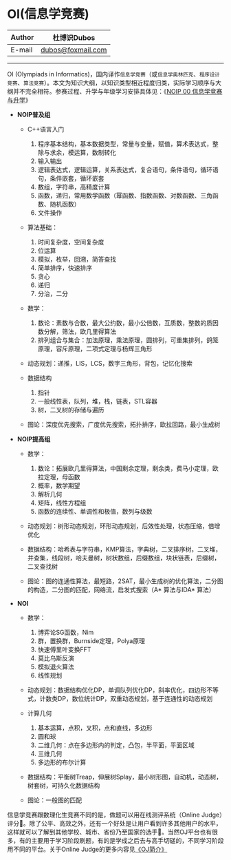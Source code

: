 OI(信息学竞赛)
======

|Author|杜博识Dubos|
|---|---|
|E-mail|dubos@foxmail.com|

------  

OI (Olympiads in Informatics)，国内译作`信息学竞赛`（或`信息学奥林匹克`、`程序设计竞赛`、`算法竞赛`）。本文为知识大纲，以知识类型相近程度归类，实际学习顺序与大纲并不完全相符。参赛过程、升学与年级学习安排具体见：《[NOIP 00 信息学竞赛与升学](/NOIP%2000%20信息学竞赛与升学.md)》

* **NOIP普及组**  
	* C++语言入门
		1. 程序基本结构，基本数据类型，常量与变量，赋值，算术表达式，整除与求余，模运算，数制转化
		2. 输入输出
		3. 逻辑表达式，逻辑运算，关系表达式，复合语句，条件语句，循环语句，条件嵌套，循环嵌套
		4. 数组，字符串，高精度计算
		5. 函数，递归，常用数学函数（幂函数、指数函数、对数函数、三角函数、随机函数）
		6. 文件操作

	* 算法基础：
		1. 时间复杂度，空间复杂度
		2. 位运算
		3. 模拟，枚举，回溯，简答查找
		4. 简单排序，快速排序
		5. 贪心
		6. 递归
		7. 分治，二分
	
	* 数学：
		1. 数论：素数与合数，最大公约数，最小公倍数，互质数，整数的质因数分解，筛法，欧几里得算法
		2. 排列组合与集合：加法原理，乘法原理，圆排列，可重集排列，鸽笼原理，容斥原理，二项式定理与杨辉三角形
	
	* 动态规划：递推，LIS，LCS，数字三角形，背包，记忆化搜索
		
	* 数据结构
		1. 指针
		2. 一般线性表，队列，堆，栈，链表，STL容器
		3. 树，二叉树的存储与遍历
		
	* 图论：深度优先搜索，广度优先搜索，拓扑排序，欧拉回路，最小生成树

* **NOIP提高组**  
 
	* 数学：
		1. 数论：拓展欧几里得算法，中国剩余定理，剩余类，费马小定理，欧拉定理，母函数
		2. 概率，数学期望
		3. 解析几何
		4. 矩阵，线性方程组
		5. 函数的连续性、单调性和极值，数列与级数
	* 动态规划：树形动态规划，环形动态规划，后效性处理，状态压缩，倍增优化
	
	* 数据结构：哈希表与字符串，KMP算法，字典树，二叉排序树，二叉堆，并查集，线段树，哈夫曼树，树状数组，后缀数组，块状链表，后缀树，二叉查找树
	
	* 图论：图的连通性算法，最短路，2SAT，最小生成树的优化算法，二分图的构造，二分图的匹配，网络流，启发式搜索（A* 算法与IDA* 算法）

* **NOI**

	* 数学：
		1. 博弈论SG函数，Nim
		2. 群，置换群，Burnside定理，Polya原理
		3. 快速傅里叶变换FFT
		4. 莫比乌斯反演
		5. 模拟退火算法
		6. 线性规划
	* 动态规划：数据结构优化DP，单调队列优化DP，斜率优化，四边形不等式，计数类DP，数位统计DP，双重动态规划，基于连通性的动态规划
		
	* 计算几何
		1. 基本运算，点积，叉积，点和直线，多边形
		2. 圆和球
		3. 二维几何：点在多边形内的判定，凸包，半平面，平面区域
		4. 三维几何
		5. 多边形的布尔计算 
	* 数据结构：平衡树Treap，伸展树Splay，最小树形图，自动机，动态树，树套树，可持久化数据结构
		
	* 图论：一般图的匹配  

信息学竞赛跟数理化生竞赛不同的是，做题可以用在线测评系统（Online Judge）评分:100:。除了公平、高效之外，还有一个好处是让用户看到许多其他用户的水平，这样就可以了解到其他学校、城市、省份乃至国家的选手:raising_hand:。当然OJ平台也有很多，有的主要用于学习阶段刷题，有的是学成之后去与高手切磋的，不同学习阶段用不同的平台。关于Online Judge的更多内容见[《OJ简介》](/NOIP%2000%20OJ简介.md)
